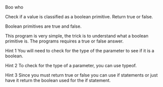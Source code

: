 Boo who

Check if a value is classified as a boolean primitive. Return true or false.

Boolean primitives are true and false.



This program is very simple, the trick is to understand what a boolean primitive is. The programs requires a true or false answer.

Hint 1
You will need to check for the  type of the parameter to see if it is a boolean.

Hint 2
To check for the type of a parameter, you can use typeof.

Hint 3
Since you must return true or false you can use if statements or just have it return the boolean used for the if statement.
